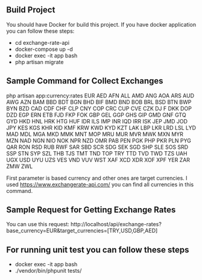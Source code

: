 ## Build Project
You should have Docker for build this project. If you have docker application you can follow these steps:
- cd exchange-rate-api
- docker-compose up -d
- docker exec -it app bash
- php artisan migrate

## Sample Command for Collect Exchanges
php artisan app:currency:rates EUR AED AFN ALL AMD ANG AOA ARS AUD AWG AZN BAM BBD BDT BGN BHD BIF BMD BND BOB BRL BSD BTN BWP BYN BZD CAD CDF CHF CLP CNY COP CRC CUP CVE CZK DJ
F DKK DOP DZD EGP ERN ETB FJD FKP FOK GBP GEL GGP GHS GIP GMD GNF GTQ GYD HKD HNL HRK HTG HUF IDR ILS IMP INR IQD IRR ISK JEP JMD JOD JPY KES KGS KHR KID KMF KRW KWD KYD KZT LAK LBP LKR LRD LSL LYD MAD MDL MGA MKD MMK MNT MOP MRU MUR MVR MWK MXN MYR MZN NAD NGN NIO NOK NPR NZD OMR PAB PEN PGK PHP PKR PLN PYG QAR RON RSD RUB RWF SAR SBD SCR SDG SEK SGD SHP SLE SOS SRD SSP STN SYP SZL THB TJS TMT TND TOP TRY TTD TVD TWD TZS UAH UGX USD UYU UZS VES VND VUV WST XAF XCD XDR XOF XPF YER ZAR ZMW ZWL

First parameter is based currency and other ones are target currencies. 
I used https://www.exchangerate-api.com/ you can find all currencies in this command.

## Sample Request for Getting Exchange Rates
You can use this request: http://localhost/api/exchange-rates?base_currency=EUR&target_currencies=[TRY,USD,GBP,AED]

## For running unit test you can follow these steps

- docker exec -it app bash
- ./vendor/bin/phpunit tests/

